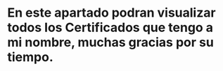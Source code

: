 # En este apartado podran visualizar todos los Certificados que tengo a mi nombre, muchas gracias por su tiempo. 
